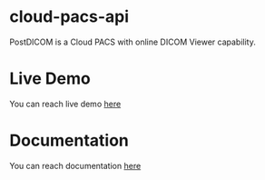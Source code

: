 # cloud-pacs-api
PostDICOM is a Cloud PACS with online DICOM Viewer capability.

# Live Demo
You can reach live demo <a href="https://www.postdicom.com/cloud-api/reference-implementation">here</a>

# Documentation
You can reach documentation <a href="https://www.postdicom.com/en/knowledge-base/api-documentation/using-postdicom-cloud-api">here</a>

